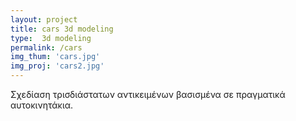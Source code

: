 ```yaml
---
layout: project
title: cars 3d modeling
type:  3d modeling
permalink: /cars
img_thum: 'cars.jpg'
img_proj: 'cars2.jpg'
---
```



Σχεδίαση τρισδιάστατων αντικειμένων βασισμένα σε πραγματικά αυτοκινητάκια.
